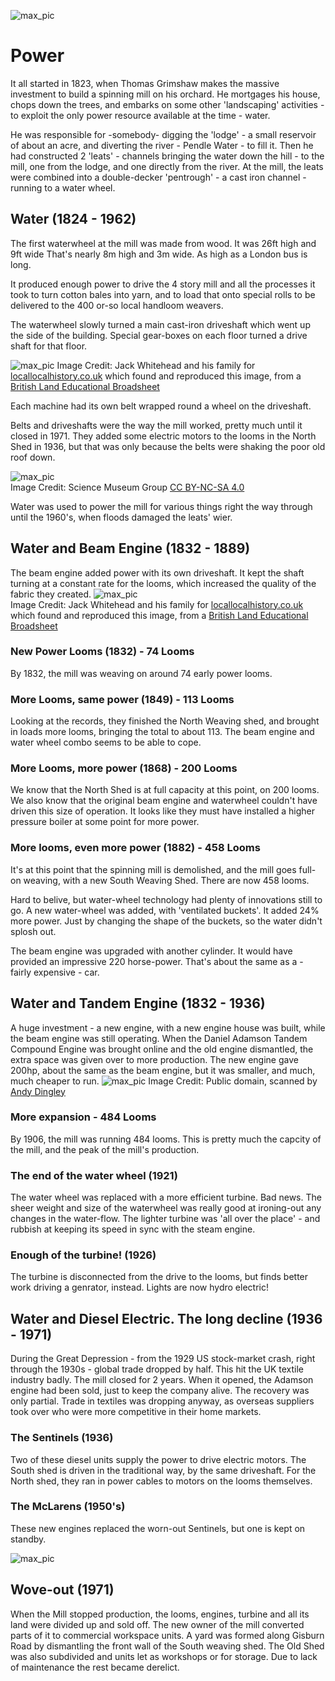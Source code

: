 ![max_pic](./stories.png)

# Power
It all started in 1823, when Thomas Grimshaw makes the massive investment to build a spinning mill on his orchard. 
He mortgages his house, chops down the trees, and embarks on some other 'landscaping' activities - to exploit the only power resource available at the time - water.

He was responsible for -somebody-  digging the 'lodge' - a small reservoir of about an acre, and diverting the river - Pendle Water - to fill it.
Then he had constructed 2 'leats' - channels bringing the water down the hill - to the mill, one from the lodge, and one directly from the river.
At the mill, the leats were combined into a double-decker 'pentrough' - a cast iron channel - running to a water wheel.

## Water (1824 - 1962)
The first waterwheel at the mill was made from wood. It was 26ft high and 9ft wide That's nearly 8m high and 3m wide. As high as a London bus is long.

It produced enough power to drive the 4 story mill and all the processes it took to turn cotton bales into yarn, and to load that onto special rolls to be delivered to the 400 or-so local handloom weavers.

The waterwheel slowly turned a main cast-iron driveshaft which went up the side of the building. 
Special gear-boxes on each floor turned a drive shaft for that floor.

![max_pic](./water_powered_mill.jpg)
Image Credit: Jack Whitehead and his family for [locallocalhistory.co.uk](https://www.locallocalhistory.co.uk/) which found and reproduced this image, from a [British Land Educational Broadsheet](https://www.locallocalhistory.co.uk/brit-land/index.htm#top)


Each machine had its own belt wrapped round a wheel on the driveshaft.

Belts and driveshafts were the way the mill worked, pretty much until it closed in 1971. They added some electric motors to the looms in the North Shed in 1936, but that was only because the belts were shaking the poor old roof down.

![max_pic](./carding.jpg)  
Image Credit: Science Museum Group [CC BY-NC-SA 4.0](https://creativecommons.org/licenses/by-nc-sa/4.0/)

Water was used to power the mill for various things right the way through until the 1960's, when floods damaged the leats' wier.

## Water and Beam Engine (1832 - 1889) 
The beam engine added power with its own driveshaft. It kept the shaft turning at a constant rate for the looms, which increased the quality of the fabric they created.
![max_pic](./beamengine1.jpg)  
Image Credit: Jack Whitehead and his family for [locallocalhistory.co.uk](https://www.locallocalhistory.co.uk/) which found and reproduced this image, from a [British Land Educational Broadsheet](https://www.locallocalhistory.co.uk/brit-land/index.htm#top)


### New Power Looms (1832) - 74 Looms
By 1832, the mill was weaving on around 74 early power looms.

### More Looms, same power (1849) - 113 Looms
Looking at the records, they finished the North Weaving shed, and brought in loads more looms, bringing the total to about 113. The beam engine and water wheel combo seems to be able to cope.

### More Looms, more power (1868) - 200 Looms
We know that the North Shed is at full capacity at this point, on 200 looms. 
We also know that the original beam engine and waterwheel couldn't have driven this size of operation. It looks like they must have installed a higher pressure boiler at some point for more power.

### More looms, even more power (1882) - 458 Looms
It's at this point that the spinning mill is demolished, and the mill goes full-on weaving, with a new South Weaving Shed. There are now 458 looms.

Hard to belive, but water-wheel technology had plenty of innovations still to go. A new water-wheel was added, with 'ventilated buckets'. It added 24% more power. Just by changing the shape of the buckets, so the water didn't splosh out.

The beam engine was upgraded with another cylinder. It would have provided an impressive 220 horse-power. That's about the same as a - fairly expensive - car. 

## Water and Tandem Engine (1832 - 1936) 
A huge investment - a new engine, with a new engine house was built, while the beam engine was still operating. 
When the Daniel Adamson Tandem Compound Engine was brought online and the old engine dismantled, the extra space was given over to more production.
The new engine gave 200hp, about the same as the beam engine, but it was smaller, and much, much cheaper to run.
![max_pic](./adamson_engine.jpg)
Image Credit: Public domain, scanned by [Andy Dingley](https://commons.wikimedia.org/wiki/User:Andy_Dingley)

### More expansion - 484 Looms
By 1906, the mill was running 484 looms. This is pretty much the capcity of the mill, and the peak of the mill's production.

### The end of the water wheel (1921)
The water wheel was replaced with a more efficient turbine. Bad news. The sheer weight and size of the waterwheel was really good at ironing-out any changes in the water-flow. The lighter turbine was 'all over the place' - and rubbish at keeping its speed in sync with the steam engine.

### Enough of the turbine! (1926)
The turbine is disconnected from the drive to the looms, but finds better work driving a genrator, instead. Lights are now hydro electric! 


## Water and Diesel Electric. The long decline (1936 - 1971)
During the Great Depression - from the 1929 US stock-market crash, right through the 1930s - global trade dropped by half. This hit the UK textile industry badly. The mill closed for 2 years. When it opened, the Adamson engine had been sold, just to keep the company alive. 
The recovery was only partial. Trade in textiles was dropping anyway, as overseas suppliers took over who were more competitive in their home markets.

### The Sentinels (1936)
Two of these diesel units supply the power to drive electric motors. The South shed is driven in the traditional way, by the same driveshaft. For the North shed, they ran in power cables to motors on the looms themselves. 

### The McLarens (1950's)
These new engines replaced the worn-out Sentinels, but one is kept on standby.

![max_pic](./mclaren_diesel.jpg)

## Wove-out (1971)
When the Mill stopped production, the looms, engines, turbine and all its land were divided up and sold off. The new owner of the mill converted parts of it to commercial workspace units. A yard was formed along Gisburn Road by dismantling the front wall of the South weaving shed. The Old Shed was also subdivided and units let as workshops or for storage. Due to lack of maintenance the rest became derelict. 

